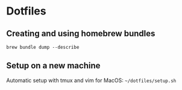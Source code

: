 # Dotfiles

## Creating and using homebrew bundles

`brew bundle dump --describe`

## Setup on a new machine

Automatic setup with tmux and vim for MacOS:
`~/dotfiles/setup.sh`
